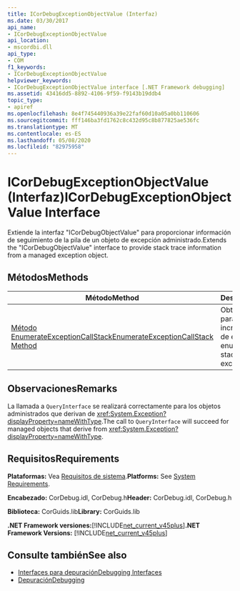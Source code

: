 ```yaml
---
title: ICorDebugExceptionObjectValue (Interfaz)
ms.date: 03/30/2017
api_name:
- ICorDebugExceptionObjectValue
api_location:
- mscordbi.dll
api_type:
- COM
f1_keywords:
- ICorDebugExceptionObjectValue
helpviewer_keywords:
- ICorDebugExceptionObjectValue interface [.NET Framework debugging]
ms.assetid: 43416dd5-8892-4106-9f59-f9143b19ddb4
topic_type:
- apiref
ms.openlocfilehash: 8e4f745440936a39e22faf60d10a05a0bb110606
ms.sourcegitcommit: fff146ba3fd1762c8c432d95c8b877825ae536fc
ms.translationtype: MT
ms.contentlocale: es-ES
ms.lasthandoff: 05/08/2020
ms.locfileid: "82975958"
---
```

# <a name="icordebugexceptionobjectvalue-interface"></a><span data-ttu-id="c2bb3-102">ICorDebugExceptionObjectValue (Interfaz)</span><span class="sxs-lookup"><span data-stu-id="c2bb3-102">ICorDebugExceptionObjectValue Interface</span></span>
<span data-ttu-id="c2bb3-103">Extiende la interfaz "ICorDebugObjectValue" para proporcionar información de seguimiento de la pila de un objeto de excepción administrado.</span><span class="sxs-lookup"><span data-stu-id="c2bb3-103">Extends the "ICorDebugObjectValue" interface to provide stack trace information from a managed exception object.</span></span>  
  
## <a name="methods"></a><span data-ttu-id="c2bb3-104">Métodos</span><span class="sxs-lookup"><span data-stu-id="c2bb3-104">Methods</span></span>  
  
|<span data-ttu-id="c2bb3-105">Método</span><span class="sxs-lookup"><span data-stu-id="c2bb3-105">Method</span></span>|<span data-ttu-id="c2bb3-106">Descripción</span><span class="sxs-lookup"><span data-stu-id="c2bb3-106">Description</span></span>|  
|------------|-----------------|  
|[<span data-ttu-id="c2bb3-107">Método EnumerateExceptionCallStack</span><span class="sxs-lookup"><span data-stu-id="c2bb3-107">EnumerateExceptionCallStack Method</span></span>](icordebugexceptionobjectvalue-enumerateexceptioncallstack-method.md)|<span data-ttu-id="c2bb3-108">Obtiene un enumerador para la pila de llamadas incrustada en un objeto de excepción.</span><span class="sxs-lookup"><span data-stu-id="c2bb3-108">Gets an enumerator to the call stack embedded in an exception object.</span></span>|  
  
## <a name="remarks"></a><span data-ttu-id="c2bb3-109">Observaciones</span><span class="sxs-lookup"><span data-stu-id="c2bb3-109">Remarks</span></span>  
 <span data-ttu-id="c2bb3-110">La llamada a `QueryInterface` se realizará correctamente para los objetos administrados que derivan de <xref:System.Exception?displayProperty=nameWithType>.</span><span class="sxs-lookup"><span data-stu-id="c2bb3-110">The call to `QueryInterface` will succeed for managed objects that derive from <xref:System.Exception?displayProperty=nameWithType>.</span></span>  
  
## <a name="requirements"></a><span data-ttu-id="c2bb3-111">Requisitos</span><span class="sxs-lookup"><span data-stu-id="c2bb3-111">Requirements</span></span>  
 <span data-ttu-id="c2bb3-112">**Plataformas:** Vea [Requisitos de sistema](../../get-started/system-requirements.md).</span><span class="sxs-lookup"><span data-stu-id="c2bb3-112">**Platforms:** See [System Requirements](../../get-started/system-requirements.md).</span></span>  
  
 <span data-ttu-id="c2bb3-113">**Encabezado:** CorDebug.idl, CorDebug.h</span><span class="sxs-lookup"><span data-stu-id="c2bb3-113">**Header:** CorDebug.idl, CorDebug.h</span></span>  
  
 <span data-ttu-id="c2bb3-114">**Biblioteca:** CorGuids.lib</span><span class="sxs-lookup"><span data-stu-id="c2bb3-114">**Library:** CorGuids.lib</span></span>  
  
 <span data-ttu-id="c2bb3-115">**.NET Framework versiones:**[!INCLUDE[net_current_v45plus](../../../../includes/net-current-v45plus-md.md)]</span><span class="sxs-lookup"><span data-stu-id="c2bb3-115">**.NET Framework Versions:** [!INCLUDE[net_current_v45plus](../../../../includes/net-current-v45plus-md.md)]</span></span>  
  
## <a name="see-also"></a><span data-ttu-id="c2bb3-116">Consulte también</span><span class="sxs-lookup"><span data-stu-id="c2bb3-116">See also</span></span>

- [<span data-ttu-id="c2bb3-117">Interfaces para depuración</span><span class="sxs-lookup"><span data-stu-id="c2bb3-117">Debugging Interfaces</span></span>](debugging-interfaces.md)
- [<span data-ttu-id="c2bb3-118">Depuración</span><span class="sxs-lookup"><span data-stu-id="c2bb3-118">Debugging</span></span>](index.md)
